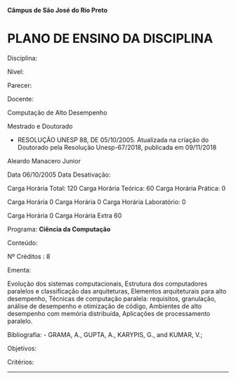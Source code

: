 **Câmpus de São José do Rio Preto**


# PLANO DE ENSINO DA DISCIPLINA


Disciplina:

Nível:

Parecer:

Docente:


Computação de Alto Desempenho

Mestrado e Doutorado

-  RESOLUÇÃO UNESP 88, DE 05/10/2005. Atualizada na criação do Doutorado pela
Resolução Unesp-67/2018, publicada em 09/11/2018

Aleardo Manacero Junior


Data 06/10/2005 Data Desativação:

Carga Horária Total: 120 Carga Horária Teórica: 60 Carga Horária Prática: 0


Carga Horária 0 Carga Horária 0 Carga Horária Laboratório: 0


Carga Horária 0 Carga Horária Extra 60

Programa: **Ciência da Computação**

Conteúdo:


Nº Créditos : 8


Ementa:


Evolução dos sistemas computacionais, Estrutura dos computadores paralelos e classificação
das arquiteturas, Elementos arquiteturais para alto desempenho, Técnicas de computação
paralela: requisitos, granulação, análise de desempenho e otimização de código, Ambientes de
alto desempenho com memória distribuída, Aplicações de processamento paralelo.


Bibliografia: -  GRAMA, A., GUPTA, A., KARYPIS, G., and KUMAR, V.;

Objetivos:

Critérios:


-----

